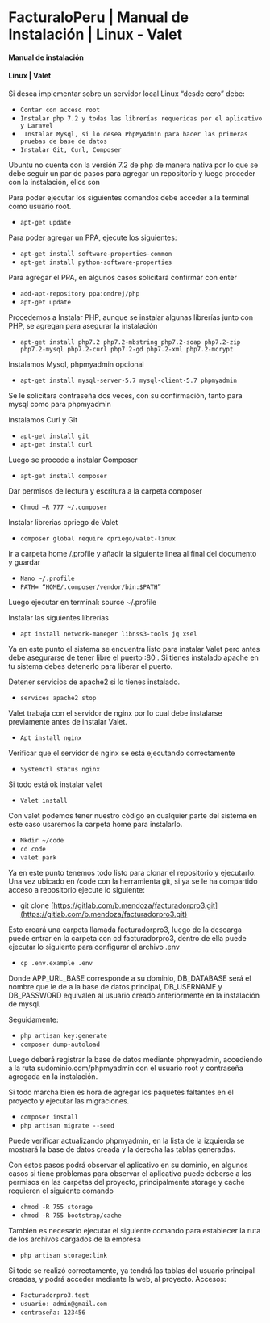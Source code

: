 # FacturaloPeru | Manual de Instalación | Linux - Valet

#### Manual de instalación 
#### Linux | Valet 


Si desea implementar sobre un servidor local Linux “desde cero” debe:  
- `Contar con acceso root`  
- `Instalar php 7.2 y todas las librerías requeridas por el aplicativo y Laravel`  
- ` Instalar Mysql, si lo desea PhpMyAdmin para hacer las primeras pruebas de base de datos`  
- `Instalar Git, Curl, Composer`

Ubuntu no cuenta con la versión 7.2 de php de manera nativa por lo que se debe seguir un par de pasos para agregar un repositorio y luego proceder con la instalación, ellos son

Para poder ejecutar los siguientes comandos debe acceder a la terminal como usuario root.
- ` apt-get update `

Para poder agregar un PPA, ejecute los siguientes:
- `apt-get install software-properties-common`
- `apt-get install python-software-properties`

Para agregar el PPA, en algunos casos solicitará confirmar con enter
- `add-apt-repository ppa:ondrej/php`
- `apt-get update`

Procedemos a Instalar PHP, aunque se instalar algunas librerías junto con PHP, se agregan para asegurar la instalación
- `apt-get install php7.2 php7.2-mbstring php7.2-soap php7.2-zip php7.2-mysql php7.2-curl php7.2-gd php7.2-xml php7.2-mcrypt`

Instalamos Mysql, phpmyadmin opcional
- `apt-get install mysql-server-5.7 mysql-client-5.7 phpmyadmin`

Se le solicitara contraseña dos veces, con su confirmación, tanto para mysql como para phpmyadmin

Instalamos Curl y Git
- `apt-get install git`
- `apt-get install curl`

Luego se procede a instalar Composer
- `apt-get install composer`

Dar permisos de lectura y escritura a la carpeta composer
- `Chmod –R 777 ~/.composer`

Instalar librerias cpriego de Valet
- `composer global require cpriego/valet-linux`

Ir a carpeta home /.profile y añadir la siguiente linea al final del documento y guardar
- `Nano ~/.profile`
- `PATH= “HOME/.composer/vendor/bin:$PATH”`

Luego ejecutar en terminal: source ~/.profile

Instalar las siguientes librerías
- `apt install network-maneger libnss3-tools jq xsel`

Ya en este punto el sistema se encuentra listo para instalar Valet pero antes debe asegurarse de tener libre el puerto :80 . Si tienes instalado apache en tu sistema debes detenerlo para liberar el puerto.

Detener servicios de apache2 si lo tienes instalado.
- `services apache2 stop`

Valet trabaja con el servidor de nginx por lo cual debe instalarse previamente antes de instalar Valet.
- `Apt install nginx`

Verificar que el servidor de nginx se está ejecutando correctamente
- `Systemctl status nginx`

Si todo está ok instalar valet
- `Valet install`

Con valet podemos tener nuestro código en cualquier parte del sistema en este caso usaremos la carpeta home para instalarlo.
- `Mkdir ~/code`
- `cd code`
- `valet park`

Ya en este punto tenemos todo listo para clonar el repositorio y ejecutarlo. Una vez ubicado en /code con la herramienta git, si ya se le ha compartido acceso a repositorio ejecute lo siguiente:

- git clone [https://gitlab.com/b.mendoza/facturadorpro3.git](https://gitlab.com/b.mendoza/facturadorpro3.git)

Esto creará una carpeta llamada facturadorpro3, luego de la descarga puede entrar en la carpeta con cd facturadorpro3, dentro de ella puede ejecutar lo siguiente para configurar el archivo .env
- `cp .env.example .env`

Donde APP_URL_BASE corresponde a su dominio, DB_DATABASE será el nombre que le de a la base de datos principal, DB_USERNAME y DB_PASSWORD equivalen al usuario creado anteriormente en la instalación de mysql.

Seguidamente:
- `php artisan key:generate`
- `composer dump-autoload`

Luego deberá registrar la base de datos mediante phpmyadmin, accediendo a la ruta sudominio.com/phpmyadmin con el usuario root y contraseña agregada en la instalación.

Si todo marcha bien es hora de agregar los paquetes faltantes en el proyecto y ejecutar las migraciones.
- `composer install`
- `php artisan migrate --seed`

Puede verificar actualizando phpmyadmin, en la lista de la izquierda se mostrará la base de datos creada y la derecha las tablas generadas.

Con estos pasos podrá observar el aplicativo en su dominio, en algunos casos si tiene problemas para observar el aplicativo puede deberse a los permisos en las carpetas del proyecto, principalmente storage y cache requieren el siguiente comando
- `chmod -R 755 storage`
- `chmod -R 755 bootstrap/cache`

También es necesario ejecutar el siguiente comando para establecer la ruta de los archivos cargados de la empresa
- `php artisan storage:link`

Si todo se realizó correctamente, ya tendrá las tablas del usuario principal creadas, y podrá acceder mediante la web, al proyecto.
Accesos:
- `Facturadorpro3.test`
- `usuario: admin@gmail.com`
-  `contraseña: 123456`


